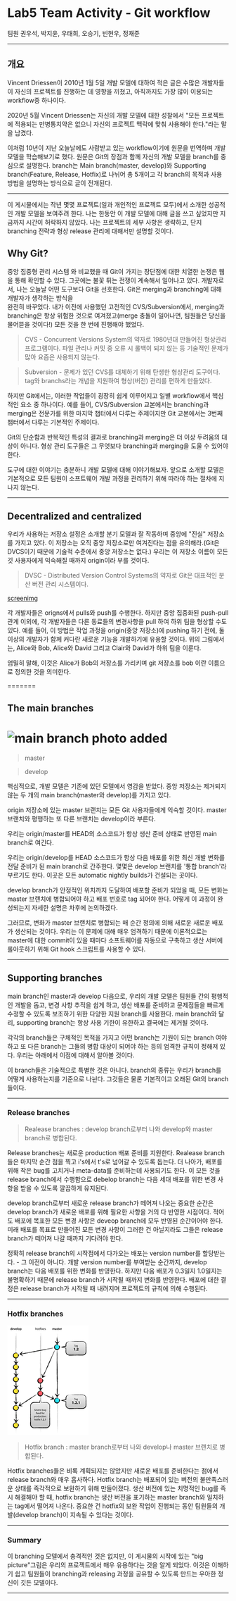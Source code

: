 # Lab5 Team Activity - Git workflow

팀원 권우석, 박지윤, 우태희, 오승기, 빈현우, 정재준

---

## 개요

Vincent Driessen이 2010년 1월 5일 개발 모델에 대하여 적은 글은 수많은 개발자들이 자신의 프로젝트를 진행하는 데 영향을 끼쳤고, 아직까지도 가장 많이 이용되는 workflow중 하나이다.

2020년 5월 Vincent Driessen는 자신의 개발 모델에 대한 성찰에서 "모든 프로젝트에 적용되는 만병통치약은 없으니 자신의 프로젝트 맥락에 맞춰 사용해야 한다."라는 말을 남겼다.

이처럼 10년이 지난 오늘날에도 사랑받고 있는 workflow이기에 원문을 번역하며 개발 모델을 학습해보기로 했다. 원문은 Git의 장점과 함께 자신의 개발 모델을 branch를 중심으로 설명한다. branch는 Main branch(master, develop)와 Supporting branch(Feature, Release, Hotfix)로 나뉘어 총 5개이고 각 branch의 목적과 사용 방법을 설명하는 방식으로 글이 전개된다.

---

이 게시물에서는 작년 몇몇 프로젝트(일과 개인적인 프로젝트 모두)에서 소개한 성공적인 개발 모델을 보여주려 한다. 나는 한동안 이 개발 모델에 대해 글을 쓰고 싶었지만 지금까지 시간이 허락하지 않았다. 나는 프로젝트의 세부 사항은 생략하고, 단지 branching 전략과 형상 release 관리에 대해서만 설명할 것이다.

## Why Git?

중앙 집중형 관리 시스템 와 비교했을 때 Git이 가지는 장단점에 대한 치열한 논쟁은 웹을 통해 확인할 수 있다. 그곳에는 불꽃 튀는 전쟁이 계속해서 일어나고 있다. 개발자로서, 나는 오늘날 어떤 도구보다 Git을 선호한다. Git은 merging과 branching에 대해 개발자가 생각하는 방식을  
완전히 바꾸었다. 내가 이전에 사용했던 고전적인 CVS/Subversion에서, merging과 branching은 항상 위험한 것으로 여겨졌고(merge 충돌이 일어나면, 팀원들은 당신을 물어뜯을 것이다!) 모든 것을 한 번에 진행해야 했었다.

> CVS - Concurrent Versions System의 약자로 1980년대 만들어진 형상관리 프로그램이다. 파일 관리나 커밋 중 오류 시 롤백이 되지 않는 등 기술적인 문제가 많아 요즘은 사용되지 않는다.

> Subversion - 문제가 있던 CVS를 대체하기 위해 탄생한 형상관리 도구이다. tag와 branchs라는 개념을 지원하여 형상(버전) 관리를 편하게 만들었다.

하지만 Git에서는, 이러한 작업들이 굉장히 쉽게 이루어지고 일별 workflow에서 핵심적인 요소 중 하나이다. 예를 들어, CVS/Subversion 교본에서는 branching과 merging은 전문가를 위한 마지막 챕터에서 다루는 주제이지만 Git 교본에서는 3번째 챕터에서 다루는 기본적인 주제이다.

Git의 단순함과 반복적인 특성의 결과로 branching과 merging은 더 이상 두려움의 대상이 아니다. 형상 관리 도구들은 그 무엇보다 branching과 merging을 도울 수 있어야 한다.

도구에 대한 이야기는 충분하니 개발 모델에 대해 이야기해보자. 앞으로 소개할 모델은 기본적으로 모든 팀원이 소프트웨어 개발 과정을 관리하기 위해 따라야 하는 절차에 지나지 않는다.

---

## Decentralized and centralized

우리가 사용하는 저장소 설정은 소개할 분기 모델과 잘 작동하며 중앙에 "진실" 저장소를 가지고 있다. 이 저장소는 오직 중앙 저장소로만 여겨진다는 점을 유의해라.(Git은 DVCS이기 때문에 기술적 수준에서 중앙 저장소는 없다.) 우리는 이 저장소 이름이 모든 깃 사용자에게 익숙해질 때까지 origin이라 부를 것이다.

> DVSC - Distributed Version Control Systems의 약자로 Git은 대표적인 분산 버전 관리 시스템이다.  

[screenimg](https://github.com/egg528/SW_Dev_Team7/blob/master/images/2.png)  

각 개발자들은 origns에서 pulls와 push를 수행한다. 하지만 중앙 집중화된 push-pull 관계 이외에, 각 개발자들은 다른 동료들의 변경사항을 pull 하여 하위 팀을 형상할 수도 있다. 예를 들어, 이 방법은 작업 과정을 origin(중앙 저장소)에 pushing 하기 전에, 둘 이상의 개발자가 함께 커다란 새로운 기능을 개발하기에 유용할 것이다. 위의 그림에서는, Alice와 Bob, Alice와 David 그리고 Clair와 David가 하위 팀을 이룬다.

엄밀히 말해, 이것은 Alice가 Bob의 저장소를 가리키며 git 저장소를 bob 이란 이름으로 정의한 것을 의미한다.

=======

## The main branches

# <img src= "images/main-branches.png" title = "main branch photo added"> </img>

> master

> develop



핵심적으로, 개발 모델은 기존에 있던 모델에서 영감을 받았다. 중앙 저장소는 제거되지 않는 두 개의 main branch(master와 develop)를 가지고 있다.

origin 저장소에 있는 master 브랜치는 모든 Git 사용자들에게 익숙할 것이다. master 브랜치와 평행하는 또 다른 브랜치는 develop이라 부른다.

우리는 origin/master를 HEAD의 소스코드가 항상 생산 준비 상태로 반영된 main branch로 여긴다.

우리는 origin/develop를 HEAD 소스코드가 항상 다음 배포를 위한 최신 개발 변화를 전달 준비가 된 main branch로 간주한다. 몇몇은 develop 브랜치를 '통합 branch'라 부르기도 한다. 이곳은 모든 automatic nightly builds가 건설되는 곳이다.

develop branch가 안정적인 위치까지 도달하여 배포할 준비가 되었을 때, 모든 변화는 master 브랜치에 병합되어야 하고 배포 번호로 tag 되어야 한다. 어떻게 이 과정이 완성되는지 자세한 설명은 차후에 논의하겠다.

그러므로, 변화가 master 브랜치로 병합되는 매 순간 정의에 의해 새로운 새로운 배포가 생산되는 것이다. 우리는 이 문제에 대해 매우 엄격하기 때문에 이론적으로는 master에 대한 commit이 있을 때마다 소프트웨어를 자동으로 구축하고 생산 서버에 롤아웃하기 위해 Git hook 스크립트를 사용할 수 있다.

---

## Supporting branches

main branch인 master과 develop 다음으로, 우리의 개발 모델은 팀원들 간의 평행적인 개발을 돕고, 변경 사항 추적을 쉽게 하고, 생산 배포를 준비하고 문제점들을 빠르게 수정할 수 있도록 보조하기 위한 다양한 지원 branch를 사용한다. main branch와 달리, supporting branch는 항상 사용 기한이 유한하고 결국에는 제거될 것이다.

각각의 branch들은 구체적인 목적을 가지고 어떤 branch는 기원이 되는 branch 여야 하고 또 다른 branch는 그들의 병합 대상이 되어야 하는 등의 엄격한 규칙이 정해져 있다. 우리는 아래에서 이점에 대해서 알아볼 것이다.

이 branch들은 기술적으로 특별한 것은 아니다. branch의 종류는 우리가 branch를 어떻게 사용하는지를 기준으로 나뉜다. 그것들은 물론 기본적이고 오래된 Git의 branch 들이다.

---

### Release branches

> Realease branches : develop branch로부터 나와 develop와 master branch로 병합된다.

Release branches는 새로운 production 배포 준비를 지원한다. Realease branch들은 마지막 순간 점을 찍고 i's에서 t's로 넘어갈 수 있도록 돕는다. 더 나아가, 배포를 위해 작은 bug를 고치거나 meta-data를 준비하는데 사용되기도 한다. 이 모든 것을 release branch에서 수행함으로 debelop branch는 다음 세대 배포를 위한 변경 사항을 받을 수 있도록 깔끔하게 유지된다.

develop branch로부터 새로운 release branch가 떼어져 나오는 중요한 순간은 develop branch가 새로운 배포를 위해 필요한 사항을 거의 다 반영한 시점이다. 적어도 배포에 목표한 모든 변경 사항은 deveop branch에 모두 반영된 순간이어야 한다. 미래 배포를 목표로 만들어진 모든 변경 사항이 그러한 건 아닐지라도 그들은 release branch가 떼어져 나갈 때까지 기다려야 한다.

정확히 release branch의 시작점에서 다가오는 배포는 version number를 할당받는다. - 그 이전이 아니다. 개발 version number를 부여받는 순간까지, develop branch는 다음 배포를 위한 변화를 반영한다. 하지만 다음 배포가 0.3일지 1.0일지는 불명확하기 때문에 release branch가 시작될 때까지 변화를 반영한다. 배포에 대한 결정은 release branch가 시작될 때 내려지며 프로젝트의 규칙에 의해 수행된다.

---

### Hotfix branches

![ex_screenshot](./picture.png)

> Hotfix branch : master branch로부터 나와 develop나 master 브랜치로 병합된다.

Hotfix branches들은 비록 계획되지는 않았지만 새로운 배포를 준비한다는 점에서 release branch와 매우 흡사하다. Hotfix branch는 배포되어 있는 버전의 불만족스러운 상태를 즉각적으로 보완하기 위해 만들어졌다. 생산 버전에 있는 치명적인 bug를 즉시 해결해야 할 때, hotfix branch는 생산 버전을 표기하는 master branch와 일치하는 tag에서 떨어져 나온다. 중요한 건 hotfix의 보완 작업이 진행되는 동안 팀원들의 개발(develop branch)이 지속될 수 있다는 것이다.

---

### Summary

이 branching 모델에서 충격적인 것은 없지만, 이 게시물의 시작에 있는 "big picture"그림은 우리의 프로젝트에서 매우 유용하다는 것을 알게 되었다. 이것은 이해하기 쉽고 팀원들이 branching과 releasing 과정을 공유할 수 있도록 만드는 우아한 정신이 깃든 모델이다.

---
